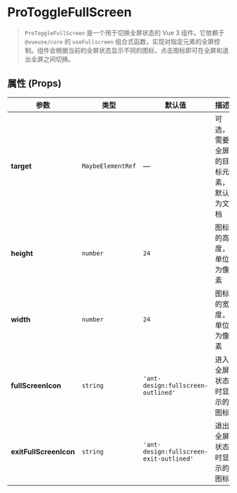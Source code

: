 # ProToggleFullScreen

> `ProToggleFullScreen` 是一个用于切换全屏状态的 Vue 3 组件。它依赖于 `@vueuse/core` 的 `useFullscreen` 组合式函数，实现对指定元素的全屏控制。组件会根据当前的全屏状态显示不同的图标，点击图标即可在全屏和退出全屏之间切换。

<demo path="./components/DemoProToggleFullScreen" />

<demo path="./components/DemoProToggleFullScreen2" />

<demo path="./components/DemoProToggleFullScreen3" />

## **属性 (Props)**

| 参数                     | 类型                | 默认值                                     | 描述                 |
|------------------------|-------------------|-----------------------------------------|--------------------|
| **target**             | `MaybeElementRef` | —                                       | 可选，需要全屏的目标元素，默认为文档 |
| **height**             | `number`          | `24`                                    | 图标的高度，单位为像素        |
| **width**              | `number`          | `24`                                    | 图标的宽度，单位为像素        |
| **fullScreenIcon**     | `string`          | `'ant-design:fullscreen-outlined'`      | 进入全屏状态时显示的图标       |
| **exitFullScreenIcon** | `string`          | `'ant-design:fullscreen-exit-outlined'` | 退出全屏状态时显示的图标       |


